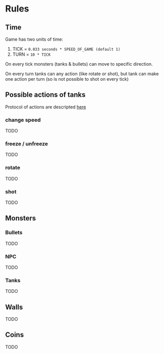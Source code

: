 # Rules

## Time

Game has two units of time:

1. TICK = `0.033 seconds * SPEED_OF_GAME (default 1)`
2. TURN = `10 * TICK`

On every tick monsters (tanks & bullets) can move to specific direction.

On every turn tanks can any action (like rotate or shot),
but tank can make one action per turn (so is not possible to shot on every tick)


## Possible actions of tanks
Protocol of actions are descripted [here](./actions.md)

### change speed
TODO

### freeze / unfreeze
TODO

### rotate
TODO

### shot
TODO

## Monsters

### Bullets
TODO

### NPC
TODO

### Tanks
TODO

## Walls
TODO

## Coins
TODO
